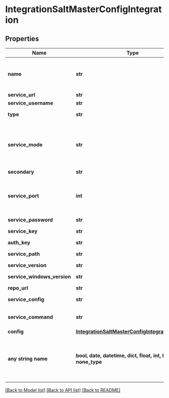# IntegrationSaltMasterConfigIntegration


## Properties
Name | Type | Description | Notes
------------ | ------------- | ------------- | -------------
**name** | **str** | Name, a unique identifier for the integration | 
**service_url** | **str** | Salt Master | 
**service_username** | **str** | Username | 
**type** | **str** | Integration Type Code | defaults to "saltMaster"
**service_mode** | **str** | Topology | [optional]  if omitted the server will use the default value of "single"
**secondary** | **str** | Salt Syndic | [optional] 
**service_port** | **int** | SSH Port | [optional]  if omitted the server will use the default value of 22
**service_password** | **str** | Password | [optional] 
**service_key** | **str** | Master Key Pair | [optional] 
**auth_key** | **str** | Signing Key | [optional] 
**service_path** | **str** | Working Directory | [optional] 
**service_version** | **str** | Salt Version | [optional] 
**service_windows_version** | **str** | Salt Version (Windows) | [optional] 
**repo_url** | **str** | Repo URL | [optional] 
**service_config** | **str** | Minion Config | [optional] 
**service_command** | **str** | Post Provision Commands | [optional] 
**config** | [**IntegrationSaltMasterConfigIntegrationConfig**](IntegrationSaltMasterConfigIntegrationConfig.md) |  | [optional] 
**any string name** | **bool, date, datetime, dict, float, int, list, str, none_type** | any string name can be used but the value must be the correct type | [optional]

[[Back to Model list]](../README.md#documentation-for-models) [[Back to API list]](../README.md#documentation-for-api-endpoints) [[Back to README]](../README.md)


